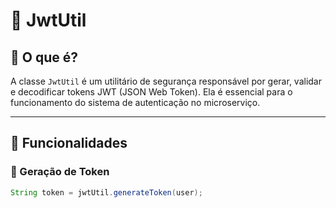 # 🔐 JwtUtil

## 📌 O que é?

A classe `JwtUtil` é um utilitário de segurança responsável por gerar, validar e decodificar tokens JWT (JSON Web Token). Ela é essencial para o funcionamento do sistema de autenticação no microserviço.

---

## 🚀 Funcionalidades

### 🔧 Geração de Token

```java
String token = jwtUtil.generateToken(user);
